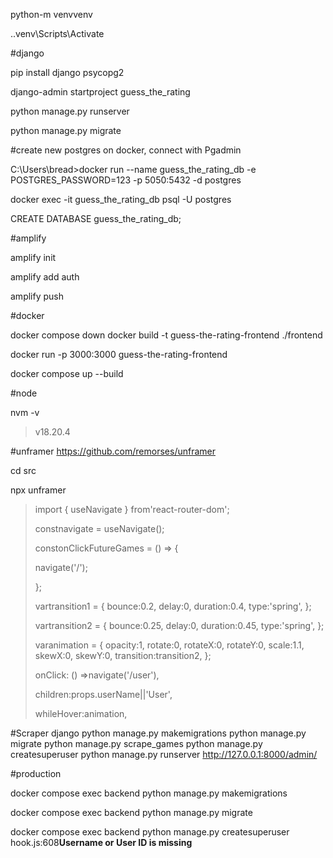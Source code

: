 python-m venvvenv

.\.venv\Scripts\Activate

#django

pip install django psycopg2

django-admin startproject guess_the_rating

python manage.py runserver

python manage.py migrate

#create new postgres on docker, connect with Pgadmin

C:\Users\bread>docker run --name guess_the_rating_db -e POSTGRES_PASSWORD=123 -p 5050:5432 -d postgres

docker exec -it guess_the_rating_db psql -U postgres

CREATE DATABASE guess_the_rating_db;

#amplify

amplify init

amplify add auth

amplify push

#docker

docker compose down
docker build -t guess-the-rating-frontend ./frontend

docker run -p 3000:3000 guess-the-rating-frontend

docker compose up --build

#node

nvm -v

> v18.20.4

#unframer
https://github.com/remorses/unframer

cd src

npx unframer

> import { useNavigate } from'react-router-dom';
>
> constnavigate = useNavigate();
>
> constonClickFutureGames = () => {
>
> navigate('/');
>
> };
>
> vartransition1 = { bounce:0.2, delay:0, duration:0.4, type:'spring', };
>
> vartransition2 = { bounce:0.25, delay:0, duration:0.45, type:'spring', };
>
> varanimation = { opacity:1, rotate:0, rotateX:0, rotateY:0, scale:1.1, skewX:0, skewY:0, transition:transition2, };
>
> onClick: () =>navigate('/user'),
>
> children:props.userName||'User',
>
> whileHover:animation,

#Scraper django
python manage.py makemigrations
python manage.py migrate
python manage.py scrape_games
python manage.py createsuperuser
python manage.py runserver
http://127.0.0.1:8000/admin/

#production

docker compose exec backend python manage.py makemigrations

docker compose exec backend python manage.py migrate

docker compose exec backend python manage.py createsuperuser
hook.js:608**Username or User ID is missing**
